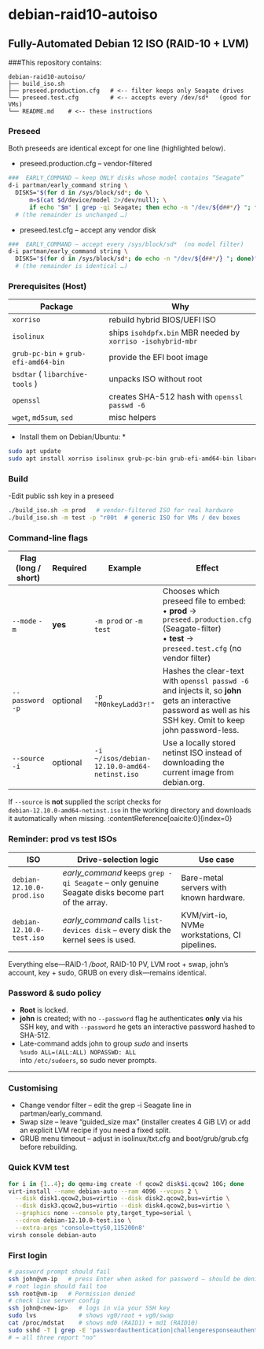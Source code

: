 # debian-raid10-autoiso
## Fully-Automated Debian 12 ISO (RAID-10 + LVM)

###This repository contains:
```
debian-raid10-autoiso/
├── build_iso.sh
├── preseed.production.cfg   # <-- filter keeps only Seagate drives
└── preseed.test.cfg         # <-- accepts every /dev/sd*   (good for VMs)  
└── README.md    # <-- these instructions  
```
### Preseed
Both preseeds are identical except for one line (highlighted below).
- preseed.production.cfg – vendor-filtered
```bash
###  EARLY_COMMAND — keep ONLY disks whose model contains “Seagate”
d-i partman/early_command string \
  DISKS="$(for d in /sys/block/sd*; do \
      m=$(cat $d/device/model 2>/dev/null); \
      if echo "$m" | grep -qi Seagate; then echo -n "/dev/${d##*/} "; fi; done)"; \
  # (the remainder is unchanged …)
```
- preseed.test.cfg – accept any vendor disk
```bash
###  EARLY_COMMAND — accept every /sys/block/sd*  (no model filter)
d-i partman/early_command string \
  DISKS="$(for d in /sys/block/sd*; do echo -n "/dev/${d##*/} "; done)"; \
  # (the remainder is identical …)
```

### Prerequisites (Host)

| Package                              | Why                                                         | 
| ------------------------------------ | ----------------------------------------------------------- |
| `xorriso`                            | rebuild hybrid BIOS/UEFI ISO                                |
| `isolinux`                           | ships `isohdpfx.bin` MBR needed by `xorriso -isohybrid-mbr` |
| `grub-pc-bin` + `grub-efi-amd64-bin` | provide the EFI boot image                                  |
| `bsdtar` ( `libarchive-tools` )      | unpacks ISO without root                                    |
| `openssl`                            | creates SHA-512 hash with `openssl passwd -6`               |
| `wget`, `md5sum`, `sed`              | misc helpers                                                | 



* Install them on Debian/Ubuntu: *

```bash
sudo apt update
sudo apt install xorriso isolinux grub-pc-bin grub-efi-amd64-bin libarchive-tools openssl wget
```
### Build
-Edit public ssh key in a preseed
```bash
./build_iso.sh -m prod   # vendor-filtered ISO for real hardware
./build_iso.sh -m test -p "r00t  # generic ISO for VMs / dev boxes
```
### Command-line flags

| Flag (long / short) | Required | Example | Effect |
|---------------------|----------|---------|--------|
| `--mode`  `-m`      | **yes**  | `-m prod` or `-m test` | Chooses which preseed file to embed:<br>• **prod** → `preseed.production.cfg` (Seagate-filter)<br>• **test** → `preseed.test.cfg` (no vendor filter) |
| `--password`  `-p`  | optional | `-p "M0nkeyLadd3r!"` | Hashes the clear-text with `openssl passwd -6` and injects it, so **john** gets an interactive password as well as his SSH key. Omit to keep john password-less. |
| `--source`  `-i`    | optional | `-i ~/isos/debian-12.10.0-amd64-netinst.iso` | Use a locally stored netinst ISO instead of downloading the current image from debian.org. |

If `--source` is **not** supplied the script checks for  
`debian-12.10.0-amd64-netinst.iso` in the working directory and downloads it automatically when missing. :contentReference[oaicite:0]{index=0}

### Reminder: prod vs test ISOs

| ISO | Drive-selection logic | Use case |
|-----|----------------------|----------|
| `debian-12.10.0-prod.iso` | *early_command* keeps `grep -qi Seagate` – only genuine Seagate disks become part of the array. | Bare-metal servers with known hardware. |
| `debian-12.10.0-test.iso` | *early_command* calls `list-devices disk` – every disk the kernel sees is used. | KVM/virt-io, NVMe workstations, CI pipelines. |

Everything else—RAID-1 */boot*, RAID-10 PV, LVM root + swap, john’s account, key + sudo, GRUB on every disk—remains identical.

### Password & sudo policy

* **Root** is locked.  
* **john** is created; with no `--password` flag he authenticates **only** via his SSH key, and with `--password` he gets an interactive password hashed to SHA-512.  
* Late-command adds john to group *sudo* and inserts  
  `%sudo ALL=(ALL:ALL) NOPASSWD: ALL`  
  into `/etc/sudoers`, so sudo never prompts.

---

### Customising

- Change vendor filter – edit the grep -i Seagate line in partman/early_command.
- Swap size – leave “guided_size max” (installer creates 4 GiB LV) or add an explicit LVM recipe if you need a fixed split.
- GRUB menu timeout – adjust in isolinux/txt.cfg and boot/grub/grub.cfg before rebuilding.

### Quick KVM test

```bash
for i in {1..4}; do qemu-img create -f qcow2 disk$i.qcow2 10G; done
virt-install --name debian-auto --ram 4096 --vcpus 2 \
  --disk disk1.qcow2,bus=virtio --disk disk2.qcow2,bus=virtio \
  --disk disk3.qcow2,bus=virtio --disk disk4.qcow2,bus=virtio \
  --graphics none --console pty,target_type=serial \
  --cdrom debian-12.10.0-test.iso \
  --extra-args 'console=ttyS0,115200n8'
virsh console debian-auto
```

### First login
```bash
# password prompt should fail
ssh john@vm-ip   # press Enter when asked for password – should be denied
# root login should fail too
ssh root@vm-ip   # Permission denied
# check live server config
ssh john@<new-ip>   # logs in via your SSH key
sudo lvs            # shows vg0/root + vg0/swap
cat /proc/mdstat    # shows md0 (RAID1) + md1 (RAID10)
sudo sshd -T | grep -E 'passwordauthentication|challengeresponseauthentication|permitrootlogin'
# → all three report "no"
```
